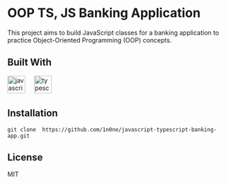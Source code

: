 # OOP TS, JS Banking Application

This project aims to build JavaScript classes for a banking application to practice Object-Oriented Programming (OOP) concepts.

## Built With
<div align="left">
  <img src="https://cdn.jsdelivr.net/gh/devicons/devicon/icons/javascript/javascript-original.svg" height="40" alt="javascript logo"  />
  <img width="12" />
  <img src="https://cdn.jsdelivr.net/gh/devicons/devicon/icons/typescript/typescript-original.svg" height="40" alt="typescript logo"  />
</div>


## Installation
`git clone  https://github.com/1n0ne/javascript-typescript-banking-app.git`

## License
MIT

